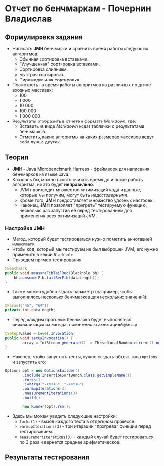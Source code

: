 # Отчет по бенчмаркам - Почернин Владислав

## Формулировка задания

- Написать **JMH** бенчмарки и сравнить время работы следующих алгоритмов:
    - Обычная сортировка вставками.
    - "Улучшенная" сортировка вставками.
    - Сортировка слиянием.
    - Быстрая сортировка.
    - Пирамидальная сортировка.
- Посмотреть на время работы алгоритмов на различных по длине входных массивах:
  - 100
  - 1 000
  - 10 000
  - 100 000
  - 1 000 000
- Результаты отобразить в отчете в формате *Markdown*, где:
  - Вставить (в виде *Markdown* кода) таблички с результатами бенчмарков. 
  - Отметить, какие алгоритмы на каких размерах массивов ведут себя лучше других.

## Теория

- **JMH** - Java Microbenchmark Harness - фреймворк для написания бенчмарков на языке Java.
- Казалось бы, можно просто считать время до и после работы алгоритма, но это будет **неправильно**.
  - JVM производит множество оптимизаций кода и данные, которые мы получим, могут быть *недостоверными*.
  - Кроме того, **JMH** предоставляет множество удобных настроек.
  - Наконец, **JMH** позволяет "прогреть" тестируемую функцию, несколько раз запустив её перед тестированием для применения всех оптимизаций JVM.

### Настройка JMH

- Метод, который будет тестироваться нужно пометить аннотацией `@Benchmark`.
- Чтобы код, который мы тестируем не был выброшен JVM, его нужно применить в некий `Blackhole`
- Приведем пример тестирования:
```java
@Benchmark
public void measureFibTailRec(Blackhole bh) {
    bh.consume(Fib.tailRecFib(dataLength));
}
```
- Также можно удобно задать параметр (например, чтобы выполнилось несколько бенчмарков для нескольких значений):
```java
@Param({"45", "60"})
private int datalength;
```

- Перед каждым прогоном бенчмарка будет выполняться инициализация из метода, помеченного аннотацией `@Setup`
```java
@Setup(value = Level.Invocation)
public void setUpInvocation() {
        array = IntStream.generate(() -> ThreadLocalRandom.current().nextInt()).limit(dataLength).boxed().toArray(Integer[]::new)
}
```

- Наконец, чтобы запустить тесты, нужно создать объект типа `Options` и запустить его:
```java
Options opt = new OptionsBuilder()
        .include(InsertionSortBench.class.getSimpleName())
        .forks(1)
        .jvmArgs("-Xms1G", "-Xmx1G")
        .warmupIterations(3)
        .measurementIterations(3)
        .build();

        new Runner(opt).run();
```
- Здесь мы можем увидеть следующие настройки:
  - `forks(1)` - вызов каждого теста в отдельном процессе.
  - `warmupIterations(3)` - три итерации "прогрева" функции перед тестированием.
  - `measurementIterations(3)` - каждый случай будет тестироваться по 3 раза и вернется среднее арифметическое.

## Результаты тестирования

